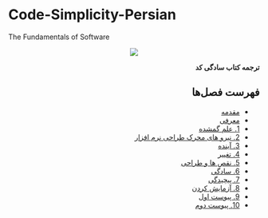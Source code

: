 # Code-Simplicity-Persian
The Fundamentals of Software

<p align="center">
    <img src="https://github.com/m0hsenm/codesimplicity/blob/gh-pages/images/cover.jpg" />
</p>

<div dir="rtl">
  
**ترجمه کتاب سادگی کد**
  
## فهرست فصل‌ها 
* [مقدمه](https://m0hsenm.github.io/codesimplicity/chapters/1-preface.html#%D9%85%D9%82%D8%AF%D9%85%D9%87)
* [معرفی](https://m0hsenm.github.io/codesimplicity/chapters/2-introduction.html#%D9%85%D8%B9%D8%B1%D9%81%DB%8C)
* [1\. علم گمشده](https://m0hsenm.github.io/codesimplicity/chapters/3-the-missing-science.html#%D8%B9%D9%84%D9%85-%DA%AF%D9%85%D8%B4%D8%AF%D9%87)
* [2\. نیرو های محرک طراحی نرم افزار](https://m0hsenm.github.io/codesimplicity/chapters/4-the-driving-forces-of-software-design.html#%D9%86%DB%8C%D8%B1%D9%88-%D9%87%D8%A7%DB%8C-%D9%85%D8%AD%D8%B1%DA%A9-%D8%B7%D8%B1%D8%A7%D8%AD%DB%8C-%D9%86%D8%B1%D9%85-%D8%A7%D9%81%D8%B2%D8%A7%D8%B1)
* [3\. آینده](https://m0hsenm.github.io/codesimplicity/chapters/5-the-future.html#%D8%A2%DB%8C%D9%86%D8%AF%D9%87)
* [4\. تغییر](https://m0hsenm.github.io/codesimplicity/chapters/6-change.html#%D8%AA%D8%BA%DB%8C%DB%8C%D8%B1)
* [5\. نقص ها و طراحی](https://m0hsenm.github.io/codesimplicity/chapters/7-defects-and-design.html#%D9%86%D9%82%D8%B5-%D9%87%D8%A7-%D9%88-%D8%B7%D8%B1%D8%A7%D8%AD%DB%8C)
* [6\. سادگی](https://m0hsenm.github.io/codesimplicity/chapters/8-Simplicity.html#%D8%B3%D8%A7%D8%AF%DA%AF%DB%8C)
* [7\. پیچیدگی](https://m0hsenm.github.io/codesimplicity/chapters/9-complexity.html#%D9%BE%DB%8C%DA%86%DB%8C%D8%AF%DA%AF%DB%8C)
* [8\. آزمایش کردن](https://m0hsenm.github.io/codesimplicity/chapters/10-testing.html#%D8%A2%D8%B2%D9%85%D8%A7%DB%8C%D8%B4-%DA%A9%D8%B1%D8%AF%D9%86)
* [9\. پیوست اول](https://m0hsenm.github.io/codesimplicity/chapters/11-appendix-a.html#%D9%BE%DB%8C%D9%88%D8%B3%D8%AA-%D8%A7%D9%88%D9%84)
* [10\. پیوست دوم](https://m0hsenm.github.io/codesimplicity/chapters/12-appendix-b.html#%D9%BE%DB%8C%D9%88%D8%B3%D8%AA-%D8%AF%D9%88%D9%85)
<div>
